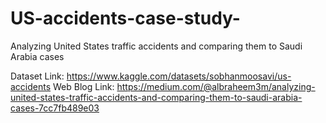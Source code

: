 # US-accidents-case-study-
Analyzing United States traffic accidents and comparing them to Saudi Arabia cases

Dataset Link: https://www.kaggle.com/datasets/sobhanmoosavi/us-accidents
Web Blog Link: https://medium.com/@albraheem3m/analyzing-united-states-traffic-accidents-and-comparing-them-to-saudi-arabia-cases-7cc7fb489e03
